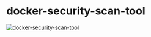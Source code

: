 # docker-security-scan-tool

[![docker-security-scan-tool]()](https://drive.google.com/file/d/11gekssch7ImGFZ5xmuuITmPRgMoD3bsv/view)
